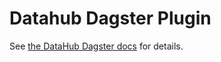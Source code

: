 # Datahub Dagster Plugin

See [the DataHub Dagster docs](https://datahubproject.io/docs/lineage/dagster) for details.

